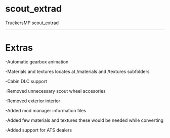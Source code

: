 # scout_extrad

TruckersMP scout_extrad
***

Extras
==============

-Automatic gearbox animation

-Materials and textures locates at /materials and /textures subfolders

-Cabin DLC support 

-Removed unnecessary scout wheel accesories 

-Removed exterior interior

-Added mod manager information files

-Added few materials and textures these would be needed while converting

-Added support for ATS dealers